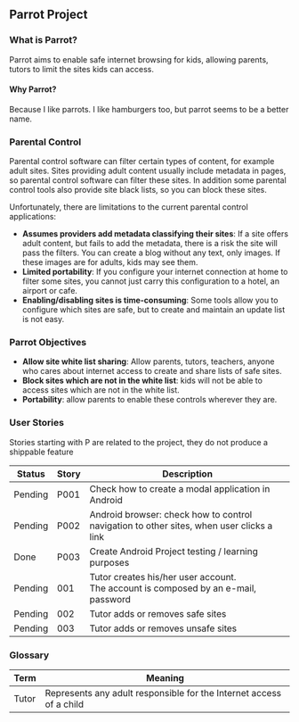 ## Parrot Project

### What is Parrot?

Parrot aims to enable safe internet browsing for kids, allowing parents, tutors to limit the sites kids can access.

#### Why Parrot?

Because I like parrots. I like hamburgers too, but parrot seems to be a better name.


### Parental Control

Parental control software can filter certain types of content, for example adult sites. Sites providing adult content usually include metadata in pages, so parental control software can filter these sites. In addition some parental control tools also provide site black lists, so you can block these sites.

Unfortunately, there are limitations to the current parental control applications:

- **Assumes providers add metadata classifying their sites**: If a site offers adult content, but fails to add the metadata, there is a risk the site will pass the filters. You can create a blog without any text, only images. If these images are for adults, kids may see them.
- **Limited portability**: If you configure your internet connection at home to filter some sites, you cannot just carry this configuration to a hotel, an airport or cafe.
- **Enabling/disabling sites is time-consuming**: Some tools allow you to configure which sites are safe, but to create and maintain an update list is not easy.



### Parrot Objectives

- **Allow site white list sharing**: Allow parents, tutors, teachers, anyone who cares about internet access to create and share lists of safe sites.
- **Block sites which are not in the white list**: kids will not be able to access sites which are not in the white list.
- **Portability**: allow parents to enable these controls wherever they are.


### User Stories

Stories starting with P are related to the project, they do not produce a shippable feature

Status | Story | Description
------ |------ | ----------------------------------
Pending | P001 | Check how to create a modal application in Android
Pending | P002 | Android browser: check how to control navigation to other sites, when user clicks a link
Done | P003 | Create Android Project testing / learning purposes
Pending | 001 | Tutor creates his/her user account.<br> The account is composed by an e-mail, password
Pending | 002 | Tutor adds or removes safe sites
Pending | 003 | Tutor adds or removes unsafe sites



### Glossary

Term | Meaning
------------- | ----------------------------------
Tutor | Represents any adult responsible for the Internet access of a child
